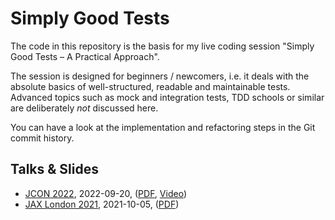 # Simply Good Tests

The code in this repository is the basis for my live coding session "Simply Good Tests – A Practical Approach".

The session is designed for beginners / newcomers, i.e. it deals with the absolute basics of well-structured,
readable and maintainable tests. Advanced topics such as mock and integration tests, TDD schools or similar are
deliberately *not* discussed here.

You can have a look at the implementation and refactoring steps in the Git commit history.

## Talks & Slides

- [JCON 2022](https://jcononline2022.sched.com/event/11lE0/simply-good-tests-a-practical-approach), 2022-09-20, ([PDF](https://muchsoft.com/presentations/SimplyGoodTests-JCON-2022.pdf), [Video](https://www.youtube.com/watch?v=a7JWVhVtfaE))
- [JAX London 2021](https://jaxlondon.com/software-architecture-design/simply-good-testing-a-practical-approach/), 2021-10-05, ([PDF](https://muchsoft.com/presentations/SimplyGoodTests-JAXLondon-2021.pdf))
